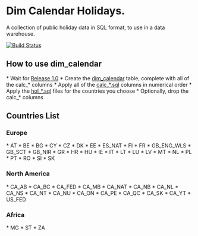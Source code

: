 # Dim Calendar Holidays.

A collection of public holiday data in SQL format, to use in a data warehouse.

[![Build Status](https://travis-ci.org/gregn610/dimcal.svg?branch=master)](https://travis-ci.org/gregn610/dimcal)

<h2>How to use dim_calendar</h2>
 * Wait for <a href="./releases/">Release 1.0</a>
 * Create the <a href="./tree/master/src/dimcal/sql/dim_calendar.sql">dim_calendar</a> table, complete with all of the calc_* columns
 * Apply all of the <a href="./tree/master/src/dimcal/sql/">calc_*.sql</a> columns in numerical order
 * Apply the <a href="./tree/master/src/dimcal/sql/">hol_*.sql</a> files for the countries you choose
 * Optionally, drop the calc_* columns

<h2>Countries List</h2>
<h3>Europe</h3>
 * AT
 * BE
 * BG
 * CY
 * CZ
 * DK
 * EE
 * ES_NAT
 * FI
 * FR
 * GB_ENG_WLS
 * GB_SCT
 * GB_NIR
 * GR
 * HR
 * HU
 * IE
 * IT
 * LT
 * LU
 * LV
 * MT
 * NL
 * PL
 * PT
 * RO
 * SI
 * SK

<h3>North America</h3>
 * CA_AB
 * CA_BC
 * CA_FED
 * CA_MB
 * CA_NAT
 * CA_NB
 * CA_NL
 * CA_NS
 * CA_NT
 * CA_NU
 * CA_ON
 * CA_PE
 * CA_QC
 * CA_SK
 * CA_YT
 * US_FED

<h3>Africa</h3>
 * MG
 * ST
 * ZA

